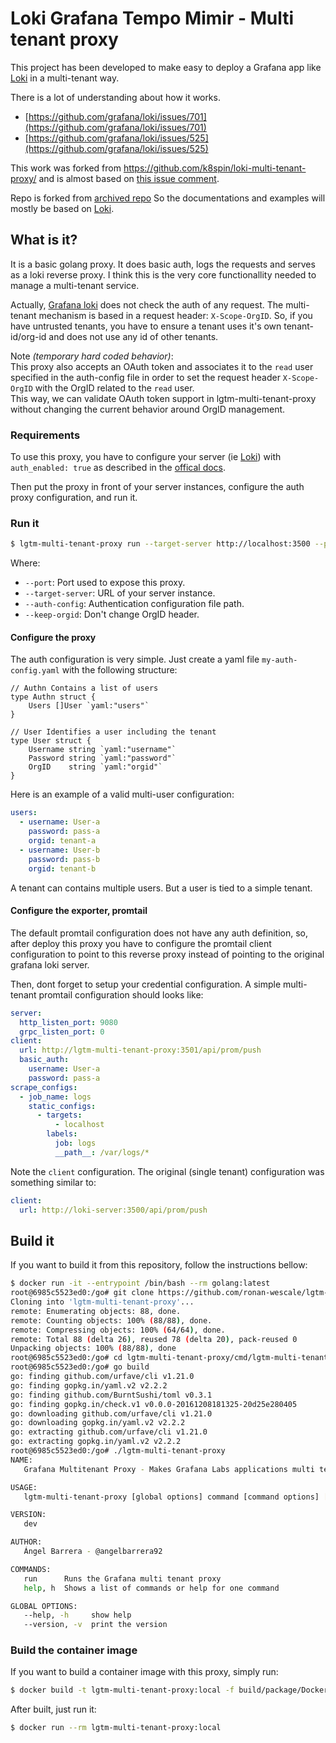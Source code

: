 # Loki Grafana Tempo Mimir - Multi tenant proxy

This project has been developed to make easy to deploy a Grafana app like [Loki](https://github.com/grafana/loki) in a multi-tenant way.

There is a lot of understanding about how it works.

- [https://github.com/grafana/loki/issues/701](https://github.com/grafana/loki/issues/701)
- [https://github.com/grafana/loki/issues/525](https://github.com/grafana/loki/issues/525)

This work was forked from https://github.com/k8spin/loki-multi-tenant-proxy/ and is almost based on [this issue comment](https://github.com/grafana/loki/issues/701#issuecomment-506504372).

Repo is forked from [archived repo](https://github.com/ronan-wescale/lgtm-multi-tenant-proxy) So the documentations and examples will mostly be based on [Loki](https://github.com/grafana/loki).

## What is it?

It is a basic golang proxy. It does basic auth, logs the requests and serves as a loki reverse proxy. I think this is the very core functionallity needed to manage a multi-tenant service.

Actually, [Grafana loki](https://github.com/grafana/loki) does not check the auth of any request. The multi-tenant mechanism is based in a request header: `X-Scope-OrgID`. So, if you have untrusted tenants, you have to ensure a tenant uses it's own tenant-id/org-id and does not use any id of other tenants.

Note *(temporary hard coded behavior)*:  
This proxy also accepts an OAuth token and associates it to the `read` user specified in the auth-config file in order to set the request header `X-Scope-OrgID` with the OrgID related to the `read` user.  
This way, we can validate OAuth token support in lgtm-multi-tenant-proxy without changing the current behavior around OrgID management.

### Requirements

To use this proxy, you have to configure your server (ie [Loki](https://github.com/grafana/loki)) with `auth_enabled: true` as described in the [offical docs](https://github.com/grafana/loki/blob/v0.3.0/docs/operations.md#multi-tenancy).

Then put the proxy in front of your server instances, configure the auth proxy configuration, and run it.

### Run it

```bash
$ lgtm-multi-tenant-proxy run --target-server http://localhost:3500 --port 3501 --auth-config ./my-auth-config.yaml
```

Where:

- `--port`: Port used to expose this proxy.
- `--target-server`: URL of your server instance.
- `--auth-config`: Authentication configuration file path.
- `--keep-orgid`: Don't change OrgID header.

#### Configure the proxy

The auth configuration is very simple. Just create a yaml file `my-auth-config.yaml` with the following structure:

```golang
// Authn Contains a list of users
type Authn struct {
	Users []User `yaml:"users"`
}

// User Identifies a user including the tenant
type User struct {
	Username string `yaml:"username"`
	Password string `yaml:"password"`
	OrgID    string `yaml:"orgid"`
}
```

Here is an example of a valid multi-user configuration:

```yaml
users:
  - username: User-a
    password: pass-a
    orgid: tenant-a
  - username: User-b
    password: pass-b
    orgid: tenant-b
```

A tenant can contains multiple users. But a user is tied to a simple tenant.

#### Configure the exporter, promtail

The default promtail configuration does not have any auth definition, so, after deploy this proxy you have to configure the promtail client configuration to point to this reverse proxy instead of pointing to the original grafana loki server.

Then, dont forget to setup your credential configuration. A simple multi-tenant promtail configuration should looks like:

```yaml
server:
  http_listen_port: 9080
  grpc_listen_port: 0
client:
  url: http://lgtm-multi-tenant-proxy:3501/api/prom/push
  basic_auth:
    username: User-a
    password: pass-a
scrape_configs:
  - job_name: logs
    static_configs:
      - targets:
          - localhost
        labels:
          job: logs
          __path__: /var/logs/*
```

Note the `client` configuration. The original (single tenant) configuration was something similar to:

```yaml
client:
  url: http://loki-server:3500/api/prom/push
```

## Build it

If you want to build it from this repository, follow the instructions bellow:

```bash
$ docker run -it --entrypoint /bin/bash --rm golang:latest
root@6985c5523ed0:/go# git clone https://github.com/ronan-wescale/lgtm-multi-tenant-proxy.git
Cloning into 'lgtm-multi-tenant-proxy'...
remote: Enumerating objects: 88, done.
remote: Counting objects: 100% (88/88), done.
remote: Compressing objects: 100% (64/64), done.
remote: Total 88 (delta 26), reused 78 (delta 20), pack-reused 0
Unpacking objects: 100% (88/88), done
root@6985c5523ed0:/go# cd lgtm-multi-tenant-proxy/cmd/lgtm-multi-tenant-proxy/
root@6985c5523ed0:/go# go build
go: finding github.com/urfave/cli v1.21.0
go: finding gopkg.in/yaml.v2 v2.2.2
go: finding github.com/BurntSushi/toml v0.3.1
go: finding gopkg.in/check.v1 v0.0.0-20161208181325-20d25e280405
go: downloading github.com/urfave/cli v1.21.0
go: downloading gopkg.in/yaml.v2 v2.2.2
go: extracting github.com/urfave/cli v1.21.0
go: extracting gopkg.in/yaml.v2 v2.2.2
root@6985c5523ed0:/go# ./lgtm-multi-tenant-proxy
NAME:
   Grafana Multitenant Proxy - Makes Grafana Labs applications multi tenant

USAGE:
   lgtm-multi-tenant-proxy [global options] command [command options] [arguments...]

VERSION:
   dev

AUTHOR:
   Ángel Barrera - @angelbarrera92

COMMANDS:
   run      Runs the Grafana multi tenant proxy
   help, h  Shows a list of commands or help for one command

GLOBAL OPTIONS:
   --help, -h     show help
   --version, -v  print the version
```

### Build the container image

If you want to build a container image with this proxy, simply run:

```bash
$ docker build -t lgtm-multi-tenant-proxy:local -f build/package/Dockerfile .
```

After built, just run it:

```bash
$ docker run --rm lgtm-multi-tenant-proxy:local
```
